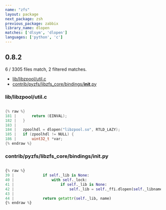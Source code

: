 ```yaml
---
name: "zfs"
layout: package
next_package: zsh
previous_package: zabbix
library_name: dlopen
matches: ['dlsym', 'dlopen']
languages: ['python', 'c']
---
```

## 0.8.2
6 / 3305 files match, 2 filtered matches.

 - [lib/libzpool/util.c](#liblibzpoolutilc)
 - [contrib/pyzfs/libzfs_core/bindings/__init__.py](#contribpyzfslibzfs_corebindings__init__py)

### lib/libzpool/util.c

```c

{% raw %}
181 | 		return (EINVAL);
182 | 	}
183 | 
184 | 	zpoolhdl = dlopen("libzpool.so", RTLD_LAZY);
185 | 	if (zpoolhdl != NULL) {
186 | 		uint32_t *var;
{% endraw %}

```
### contrib/pyzfs/libzfs_core/bindings/__init__.py

```python

{% raw %}
39 |             if self._lib is None:
40 |                 with self._lock:
41 |                     if self._lib is None:
42 |                         self._lib = self._ffi.dlopen(self._libname)
43 | 
44 |             return getattr(self._lib, name)
{% endraw %}

```